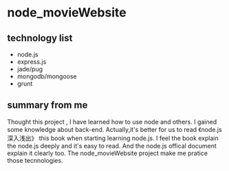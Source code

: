 # node_movieWebsite

## technology list
- node.js
- express.js
- jade/pug 
- mongodb/mongoose
- grunt

## summary from me
Thought this project , I have learned how to use node and others. I gained some knowledge about back-end.
Actually,it's better for us to read 《node.js深入浅出》 this book when starting learning node.js. I feel 
the book explain the node.js deeply and it's easy to read. And the node.js offical document explain it 
clearly too. The node_movieWebsite project make me pratice those tecnnologies.
